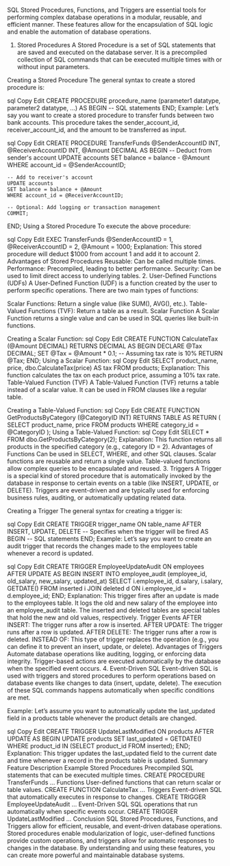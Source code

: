 SQL Stored Procedures, Functions, and Triggers are essential tools for performing complex database operations in a modular, reusable, and efficient manner. These features allow for the encapsulation of SQL logic and enable the automation of database operations.

1. Stored Procedures
A Stored Procedure is a set of SQL statements that are saved and executed on the database server. It is a precompiled collection of SQL commands that can be executed multiple times with or without input parameters.

Creating a Stored Procedure
The general syntax to create a stored procedure is:

sql
Copy
Edit
CREATE PROCEDURE procedure_name (parameter1 datatype, parameter2 datatype, ...)
AS
BEGIN
    -- SQL statements
END;
Example:
Let’s say you want to create a stored procedure to transfer funds between two bank accounts. This procedure takes the sender_account_id, receiver_account_id, and the amount to be transferred as input.

sql
Copy
Edit
CREATE PROCEDURE TransferFunds
    @SenderAccountID INT,
    @ReceiverAccountID INT,
    @Amount DECIMAL
AS
BEGIN
    -- Deduct from sender's account
    UPDATE accounts
    SET balance = balance - @Amount
    WHERE account_id = @SenderAccountID;

    -- Add to receiver's account
    UPDATE accounts
    SET balance = balance + @Amount
    WHERE account_id = @ReceiverAccountID;
    
    -- Optional: Add logging or transaction management
    COMMIT;
END;
Using a Stored Procedure
To execute the above procedure:

sql
Copy
Edit
EXEC TransferFunds @SenderAccountID = 1, @ReceiverAccountID = 2, @Amount = 1000;
Explanation: This stored procedure will deduct $1000 from account 1 and add it to account 2.
Advantages of Stored Procedures
Reusable: Can be called multiple times.
Performance: Precompiled, leading to better performance.
Security: Can be used to limit direct access to underlying tables.
2. User-Defined Functions (UDFs)
A User-Defined Function (UDF) is a function created by the user to perform specific operations. There are two main types of functions:

Scalar Functions: Return a single value (like SUM(), AVG(), etc.).
Table-Valued Functions (TVF): Return a table as a result.
Scalar Function
A Scalar Function returns a single value and can be used in SQL queries like built-in functions.

Creating a Scalar Function:
sql
Copy
Edit
CREATE FUNCTION CalculateTax (@Amount DECIMAL)
RETURNS DECIMAL
AS
BEGIN
    DECLARE @Tax DECIMAL;
    SET @Tax = @Amount * 0.1;  -- Assuming tax rate is 10%
    RETURN @Tax;
END;
Using a Scalar Function:
sql
Copy
Edit
SELECT product_name, price, dbo.CalculateTax(price) AS tax
FROM products;
Explanation: This function calculates the tax on each product price, assuming a 10% tax rate.
Table-Valued Function (TVF)
A Table-Valued Function (TVF) returns a table instead of a scalar value. It can be used in FROM clauses like a regular table.

Creating a Table-Valued Function:
sql
Copy
Edit
CREATE FUNCTION GetProductsByCategory (@CategoryID INT)
RETURNS TABLE
AS
RETURN (
    SELECT product_name, price
    FROM products
    WHERE category_id = @CategoryID
);
Using a Table-Valued Function:
sql
Copy
Edit
SELECT * 
FROM dbo.GetProductsByCategory(2);
Explanation: This function returns all products in the specified category (e.g., category ID = 2).
Advantages of Functions
Can be used in SELECT, WHERE, and other SQL clauses.
Scalar functions are reusable and return a single value.
Table-valued functions allow complex queries to be encapsulated and reused.
3. Triggers
A Trigger is a special kind of stored procedure that is automatically invoked by the database in response to certain events on a table (like INSERT, UPDATE, or DELETE). Triggers are event-driven and are typically used for enforcing business rules, auditing, or automatically updating related data.

Creating a Trigger
The general syntax for creating a trigger is:

sql
Copy
Edit
CREATE TRIGGER trigger_name
ON table_name
AFTER INSERT, UPDATE, DELETE  -- Specifies when the trigger will be fired
AS
BEGIN
    -- SQL statements
END;
Example:
Let’s say you want to create an audit trigger that records the changes made to the employees table whenever a record is updated.

sql
Copy
Edit
CREATE TRIGGER EmployeeUpdateAudit
ON employees
AFTER UPDATE
AS
BEGIN
    INSERT INTO employee_audit (employee_id, old_salary, new_salary, updated_at)
    SELECT i.employee_id, d.salary, i.salary, GETDATE()
    FROM inserted i
    JOIN deleted d ON i.employee_id = d.employee_id;
END;
Explanation: This trigger fires after an update is made to the employees table. It logs the old and new salary of the employee into an employee_audit table. The inserted and deleted tables are special tables that hold the new and old values, respectively.
Trigger Events
AFTER INSERT: The trigger runs after a row is inserted.
AFTER UPDATE: The trigger runs after a row is updated.
AFTER DELETE: The trigger runs after a row is deleted.
INSTEAD OF: This type of trigger replaces the operation (e.g., you can define it to prevent an insert, update, or delete).
Advantages of Triggers
Automate database operations like auditing, logging, or enforcing data integrity.
Trigger-based actions are executed automatically by the database when the specified event occurs.
4. Event-Driven SQL
Event-driven SQL is used with triggers and stored procedures to perform operations based on database events like changes to data (insert, update, delete). The execution of these SQL commands happens automatically when specific conditions are met.

Example:
Let’s assume you want to automatically update the last_updated field in a products table whenever the product details are changed.

sql
Copy
Edit
CREATE TRIGGER UpdateLastModified
ON products
AFTER UPDATE
AS
BEGIN
    UPDATE products
    SET last_updated = GETDATE()
    WHERE product_id IN (SELECT product_id FROM inserted);
END;
Explanation: This trigger updates the last_updated field to the current date and time whenever a record in the products table is updated.
Summary
Feature	Description	Example
Stored Procedures	Precompiled SQL statements that can be executed multiple times.	CREATE PROCEDURE TransferFunds ...
Functions	User-defined functions that can return scalar or table values.	CREATE FUNCTION CalculateTax ...
Triggers	Event-driven SQL that automatically executes in response to changes.	CREATE TRIGGER EmployeeUpdateAudit ...
Event-Driven SQL	SQL operations that run automatically when specific events occur.	CREATE TRIGGER UpdateLastModified ...
Conclusion
SQL Stored Procedures, Functions, and Triggers allow for efficient, reusable, and event-driven database operations. Stored procedures enable modularization of logic, user-defined functions provide custom operations, and triggers allow for automatic responses to changes in the database. By understanding and using these features, you can create more powerful and maintainable database systems.
